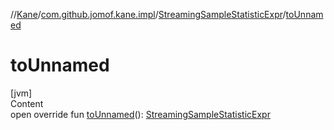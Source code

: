//[Kane](../../index.md)/[com.github.jomof.kane.impl](../index.md)/[StreamingSampleStatisticExpr](index.md)/[toUnnamed](to-unnamed.md)



# toUnnamed  
[jvm]  
Content  
open override fun [toUnnamed](to-unnamed.md)(): [StreamingSampleStatisticExpr](index.md)  



